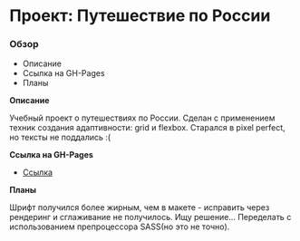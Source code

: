 # Проект: Путешествие по России

### Обзор
* Описание
* Ссылка на GH-Pages
* Планы

**Описание**

Учебный проект о путешествиях по России.
Сделан с применением техник создания адаптивности: grid и flexbox.
Старался в pixel perfect, но тексты не поддались :(

**Ссылка на GH-Pages**

* [Ссылка](https://evilcookie322.github.io/russian-travel/index.html)

**Планы**

Шрифт получился более жирным, чем в макете - исправить через рендеринг и сглаживание не получилось. Ищу решение...
Переделать с использованием препроцессора SASS(но это не точно).
